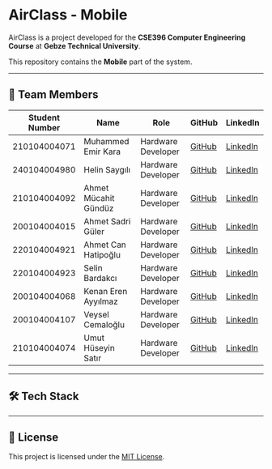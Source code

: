 # AirClass - Mobile

AirClass is a project developed for the **CSE396 Computer Engineering Course** at **Gebze Technical University**.

This repository contains the **Mobile** part of the system.

---

## 👥 Team Members

| Student Number  | Name                    | Role               | GitHub | LinkedIn |
|-----------------|-------------------------|--------------------|--------|----------|
| 210104004071    | Muhammed Emir Kara      | Hardware Developer | [GitHub](https://github.com/emirgit) | [LinkedIn](https://www.linkedin.com/in/muhammed-emir-kara-787605251/) |
| 240104004980    | Helin Saygılı           | Hardware Developer | [GitHub](#) | [LinkedIn](#) |
| 210104004092    | Ahmet Mücahit Gündüz    | Hardware Developer | [GitHub](#) | [LinkedIn](#) |
| 200104004015    | Ahmet Sadri Güler       | Hardware Developer | [GitHub](#) | [LinkedIn](#) |
| 220104004921    | Ahmet Can Hatipoğlu     | Hardware Developer | [GitHub](#) | [LinkedIn](#) |
| 220104004923    | Selin Bardakcı          | Hardware Developer | [GitHub](#) | [LinkedIn](#) |
| 200104004068    | Kenan Eren Ayyılmaz     | Hardware Developer | [GitHub](#) | [LinkedIn](#) |
| 200104004107    | Veysel Cemaloğlu        | Hardware Developer | [GitHub](#) | [LinkedIn](#) |
| 210104004074    | Umut Hüseyin Satır      | Hardware Developer | [GitHub](#) | [LinkedIn](#) |

---

## 🛠️ Tech Stack

---

## 📄 License

This project is licensed under the [MIT License](LICENSE).
